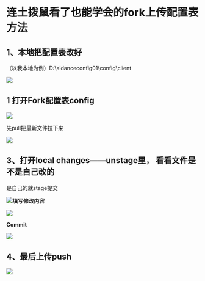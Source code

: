 # 连土拨鼠看了也能学会的fork上传配置表方法
## 1、本地把配置表改好
（以我本地为例）D:\aidanceconfig01\config\client

![](https://cdn.nlark.com/yuque/0/2024/png/50704734/1732614853050-3b881478-e9ac-4c7f-89d7-6dc8c228cfc3.png)

## 1 打开Fork配置表config
![](https://cdn.nlark.com/yuque/0/2024/png/50704734/1732614853248-21c47a17-6af6-4eaa-a228-c85263460cb9.png)

先pull把最新文件拉下来

![](https://cdn.nlark.com/yuque/0/2024/png/50704734/1732614853461-d662e7ce-570f-4aa9-99ea-09a57efa566c.png)

## 3、打开local changes——unstage里， 看看文件是不是自己改的
是自己的就stage提交

![](https://cdn.nlark.com/yuque/0/2024/png/50704734/1732614853668-8c51e1b4-d11d-41db-8e60-96c503583ac2.png)**填写修改内容**

![](https://cdn.nlark.com/yuque/0/2024/png/50704734/1732614853877-5287bc64-e742-433a-8996-c15c661e88fa.png)

**Commit**

![](https://cdn.nlark.com/yuque/0/2024/png/50704734/1732614854086-032f49c3-ebe2-4436-a5a2-034791998d74.png)

## 4、最后上传push
![](https://cdn.nlark.com/yuque/0/2024/png/50704734/1732614854309-ec76cfa9-8e0c-4132-9b86-7b0eed6f9770.png)



